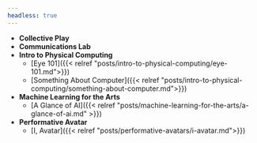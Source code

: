 ```yaml
---
headless: true
---
```


- **Collective Play**
- **Communications Lab**
- **Intro to Physical Computing**
  - [Eye 101]({{< relref "posts/intro-to-physical-computing/eye-101.md">}})
  - [Something About Computer]({{< relref "posts/intro-to-physical-computing/something-about-computer.md">}})
- **Machine Learning for the Arts**
  - [A Glance of AI]({{< relref "posts/machine-learning-for-the-arts/a-glance-of-ai.md" >}})
- **Performative Avatar**
  - [I, Avatar]({{< relref "posts/performative-avatars/i-avatar.md">}})

